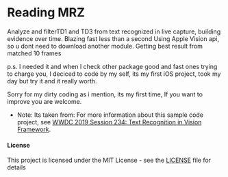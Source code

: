 # Reading MRZ

Analyze and filterTD1 and TD3 from text recognized in live capture, building evidence over time.
Blazing fast less than a second
Using Apple Vision api, so u dont need to download another module.
Getting best result from matched 10 frames

p.s. I needed it and when I check other package good and fast ones trying to charge you,
I deciced to code by my self, its my first iOS project, took my day but try it and it really worth.

Sorry for my dirty coding as i mention, its my first time, If you want to improve you are welcome.

- Note: Its taken from: For more information about this sample code project, see [WWDC 2019 Session 234: Text Recognition in Vision Framework](https://developer.apple.com/videos/play/wwdc19/234/).

#### License

This project is licensed under the MIT License - see the [LICENSE](LICENSE) file for details